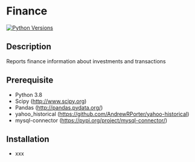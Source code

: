 # Finance

[![Python Versions](https://img.shields.io/pypi/pyversions/yt2mp3.svg)](https://pypi.python.org/pypi/yt2mp3/)

## Description
Reports finance information about investments and transactions

## Prerequisite
- Python 3.8
- Scipy (<http://www.scipy.org>)
- Pandas (<http://pandas.pydata.org/>)
- yahoo_historical (<https://github.com/AndrewRPorter/yahoo-historical>)
- mysql-connector (<https://pypi.org/project/mysql-connector/>)

## Installation
- xxx
